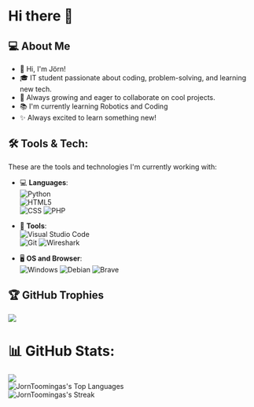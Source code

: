 # Hi there 👋



## 💻 About Me
- 👋 Hi, I'm Jörn!
- 🎓 IT student passionate about coding, problem-solving, and learning new tech.
- 🌱 Always growing and eager to collaborate on cool projects.
- 📚 I'm currently learning Robotics and Coding
- ✨ Always excited to learn something new!

## 🛠️ Tools & Tech:

These are the tools and technologies I'm currently working with:

- 💻 **Languages**:  
  ![Python](https://img.shields.io/badge/python-3670A0?style=for-the-badge&logo=python&logoColor=ffdd54)  
  ![HTML5](https://img.shields.io/badge/html5-%23E34F26.svg?style=for-the-badge&logo=html5&logoColor=white)  
  ![CSS](https://img.shields.io/badge/CSS-%231572B6?style=for-the-badge&logo=css3&logoColor=white)
  ![PHP](https://img.shields.io/badge/PHP-777BB4?style=for-the-badge&logo=php&logoColor=white)
- 🔧 **Tools**:  
  ![Visual Studio Code](https://img.shields.io/badge/Visual%20Studio%20Code-0078d7.svg?style=for-the-badge&logo=visual-studio-code&logoColor=white)  
  ![Git](https://img.shields.io/badge/git-%23F05033.svg?style=for-the-badge&logo=git&logoColor=white)
  ![Wireshark](https://img.shields.io/badge/Wireshark-1679A7?style=for-the-badge&logo=Wireshark&logoColor=white)
  

- 🖥️ **OS and Browser**:  
  ![Windows](https://img.shields.io/badge/Windows-0078D6?style=for-the-badge&logo=windows&logoColor=white)
  ![Debian](https://img.shields.io/badge/Debian-A81D33?style=for-the-badge&logo=debian&logoColor=white)
  ![Brave](https://img.shields.io/badge/Brave-FB542B?style=for-the-badge&logo=Brave&logoColor=white)  

## 🏆 GitHub Trophies
  ![](https://github-profile-trophy.vercel.app/?username=JornToomingas&theme=radical&no-frame=false&no-bg=true&margin-w=4)

# 📊 GitHub Stats:
![](https://github-readme-stats.vercel.app/api?username=JorntOOmingas&theme=dark&hide_border=false&include_all_commits=false&count_private=false)<br/>
![JornToomingas's Top Languages](https://github-readme-stats.vercel.app/api/top-langs/?username=JornToomingas&theme=vue-dark&show_icons=true&hide_border=true&layout=compact)<br/>
![JornToomingas's Streak](https://github-readme-streak-stats.herokuapp.com/?user=JornToomingas&theme=vue-dark&hide_border=true)
